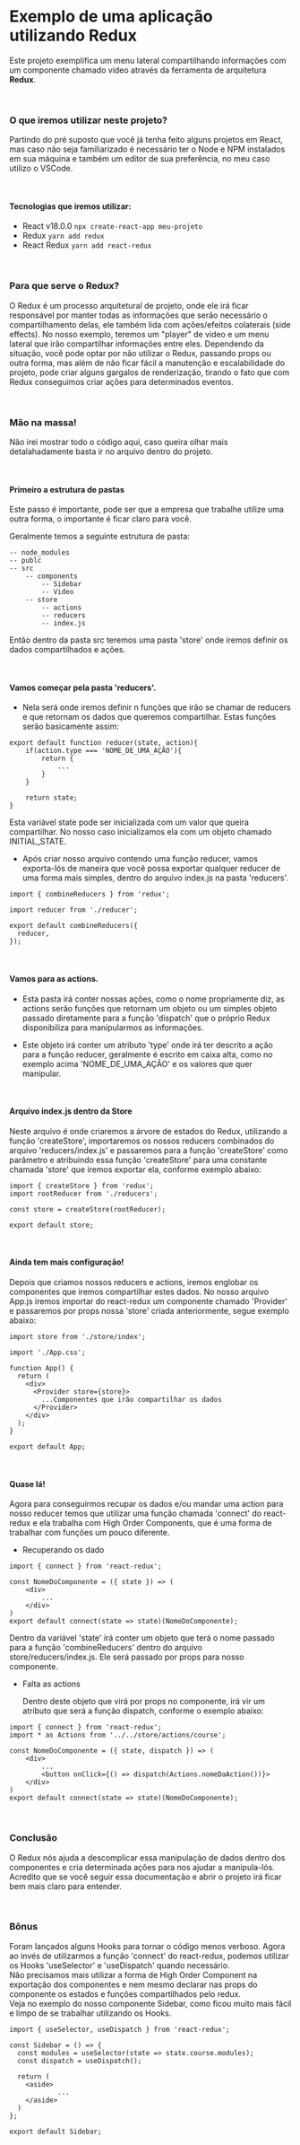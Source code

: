 # Exemplo de uma aplicação utilizando Redux

Este projeto exemplifica um menu lateral compartilhando informações com um componente chamado video através da ferramenta de arquitetura <strong>Redux</strong>.

<br>

### O que iremos utilizar neste projeto?

Partindo do pré suposto que você já tenha feito alguns projetos em React, mas caso não seja familiarizado é necessário ter o Node e NPM instalados em sua máquina e também um editor de sua preferência, no meu caso utilizo o VSCode.

<br>

#### Tecnologias que iremos utilizar:

- React v18.0.0 `npx create-react-app meu-projeto`
- Redux `yarn add redux`
- React Redux `yarn add react-redux`

<br>

### Para que serve o Redux?

O Redux é um processo arquitetural de projeto, onde ele irá ficar responsável por manter todas as informações que serão necessário o compartilhamento delas, ele também lida com ações/efeitos colaterais (side effects).
No nosso exemplo, teremos um "player" de video e um menu lateral que irão compartilhar informações entre eles.
Dependendo da situação, você pode optar por não utilizar o Redux, passando props ou outra forma, mas além de não ficar fácil a manutenção e escalabilidade do projeto, pode criar alguns gargalos de renderização, tirando o fato que com Redux conseguimos criar ações para determinados eventos.

<br>

### Mão na massa!

Não irei mostrar todo o código aqui, caso queira olhar mais detalahadamente basta ir no arquivo dentro do projeto.

<br>

#### Primeiro a estrutura de pastas

Este passo é importante, pode ser que a empresa que trabalhe utilize uma outra forma, o importante é ficar claro para você.

Geralmente temos a seguinte estrutura de pasta:

```
-- node_modules
-- publc
-- src
	-- components
		-- Sidebar
		-- Video
	-- store
		-- actions
		-- reducers
		-- index.js
```

Então dentro da pasta src teremos uma pasta 'store' onde iremos definir os dados compartilhados e ações.

<br>

#### Vamos começar pela pasta 'reducers'.

- Nela será onde iremos definir n funções que irão se chamar de reducers e que retornam os dados que queremos compartilhar.  Estas funções serão basicamente assim:

```
export default function reducer(state, action){
	if(action.type === 'NOME_DE_UMA_AÇÃO'){
		return {
			...
		}
	}

	return state;
}
```
Esta variável state pode ser inicializada com um valor que queira compartilhar. No nosso caso inicializamos ela com um objeto chamado INITIAL_STATE.

- Após criar nosso arquivo contendo uma função reducer, vamos exporta-lós de maneira que você possa exportar qualquer reducer de uma forma mais simples, dentro do arquivo index.js na pasta 'reducers'.

```
import { combineReducers } from 'redux';

import reducer from './reducer';

export default combineReducers({
  reducer,
});
```

<br>

#### Vamos para as actions.

- Esta pasta irá conter nossas ações, como o nome propriamente diz, as actions serão funções que retornam um objeto ou um simples objeto passado diretamente para a função 'dispatch' que o próprio Redux disponibiliza para manipularmos as informações.

- Este objeto irá conter um atributo 'type' onde irá ter descrito a ação para a função reducer, geralmente é escrito em caixa alta, como no exemplo acima 'NOME_DE_UMA_AÇÃO' e os valores que quer manipular.

<br>

#### Arquivo index.js dentro da Store

Neste arquivo é onde criaremos a árvore de estados do Redux, utilizando a função 'createStore', importaremos os nossos reducers combinados do arquivo 'reducers/index.js' e passaremos para a função 'createStore' como parâmetro e atribuindo essa função 'createStore' para uma constante chamada 'store' que iremos exportar ela, conforme exemplo abaixo:

```
import { createStore } from 'redux';
import rootReducer from './reducers';

const store = createStore(rootReducer);

export default store;
```


<br>

#### Ainda tem mais configuração!

Depois que criamos nossos reducers e actions, iremos englobar os componentes que iremos compartilhar estes dados.
No nosso arquivo App.js iremos importar do react-redux um componente chamado 'Provider' e passaremos por props nossa 'store' criada anteriormente, segue exemplo abaixo:

```
import store from './store/index';

import './App.css';

function App() {
  return (
    <div>
      <Provider store={store}>
        ...Componentes que irão compartilhar os dados
      </Provider>
    </div>
  );
}

export default App;
```

<br>

#### Quase lá!

Agora para conseguirmos recupar os dados e/ou mandar uma action para nosso reducer temos que utilizar uma função chamada 'connect' do react-redux e ela trabalha com High Order Components, que é uma forma de trabalhar com funções um pouco diferente.

- Recuperando os dado

```
import { connect } from 'react-redux';

const NomeDoComponente = ({ state }) => (
	<div>
		...
	</div>
)
export default connect(state => state)(NomeDoComponente);
```

Dentro da variável 'state' irá conter um objeto que terá o nome passado para a função 'combineReducers' dentro do arquivo store/reducers/index.js. Ele será passado por props para nosso componente.

- Falta as actions

	Dentro deste objeto que virá por props no componente, irá vir um atributo que será a função dispatch, conforme o exemplo abaixo:

```
import { connect } from 'react-redux';
import * as Actions from '../../store/actions/course';

const NomeDoComponente = ({ state, dispatch }) => (
	<div>
		...
		<button onClick={() => dispatch(Actions.nomeDaAction())}>
	</div>
)
export default connect(state => state)(NomeDoComponente);
```

<br>

### Conclusão

O Redux nós ajuda a descomplicar essa manipulação de dados dentro dos componentes e cria determinada ações para nos ajudar a manipula-lós.
Acredito que se você seguir essa documentação e abrir o projeto irá ficar bem mais claro para entender.


<br>

### Bônus

Foram lançados alguns Hooks para tornar o código menos verboso. Agora ao invés
de utilizarmos a função 'connect' do react-redux, podemos utilizar os Hooks
'useSelector' e 'useDispatch' quando necessário.
<br>
Não precisamos mais utilizar a forma de High Order Component na exportação dos
componentes e nem mesmo declarar nas props do componente os estados e funções
compartilhados pelo redux.
<br>
Veja no exemplo do nosso componente Sidebar, como ficou muito mais fácil e limpo
de se trabalhar utilizando os Hooks.

```
import { useSelector, useDispatch } from 'react-redux';

const Sidebar = () => {
  const modules = useSelector(state => state.course.modules);
  const dispatch = useDispatch();
 
  return (
    <aside>
			...
    </aside>
  )
};

export default Sidebar;
```